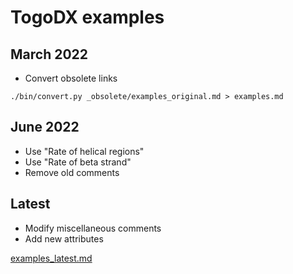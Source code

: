 # TogoDX examples

## March 2022
* Convert obsolete links
```
./bin/convert.py _obsolete/examples_original.md > examples.md
```

## June 2022
* Use "Rate of helical regions"
* Use "Rate of beta strand"
* Remove old comments

## Latest
* Modify miscellaneous comments
* Add new attributes

[examples_latest.md](https://github.com/togodx/togodx-examples/blob/main/examples_latest.md)
